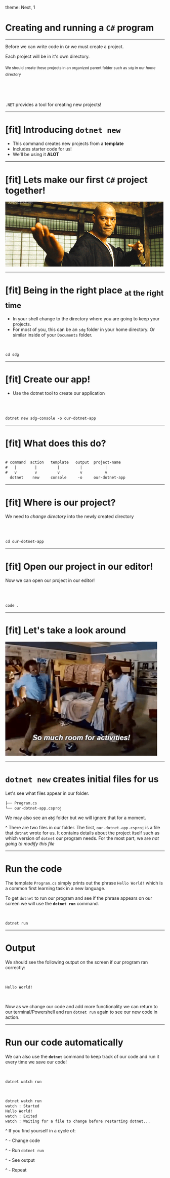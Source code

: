 theme: Next, 1

# Creating and running a `C#` program

---

Before we can write code in `C#` we must create a project.

Each project will be in it's own directory.

<sub>We should create these projects in an organized parent folder such as `sdg`
in our _home_ directory</sub>

<br />
<br />
<br />

`.NET` provides a tool for creating new projects!

---

# [fit] Introducing `dotnet new`

- This command creates new projects from a **template**
- Includes starter code for us!
- We'll be using it **ALOT**

---

# [fit] Lets make our first `C#` project together!

![inline](./assets/lets-do-this.gif)

---

# [fit] Being in the right place <sub>at the right time</sub>

- In your shell change to the directory where you are going to keep your
  projects.
- For most of you, this can be an `sdg` folder in your home directory. Or
  similar inside of your `Documents` folder.

<br />

```shell
cd sdg
```

---

# [fit] Create our app!

- Use the dotnet tool to create our application

<br />
<br />

```shell
dotnet new sdg-console -o our-dotnet-app
```

---

# [fit] What does this do?

```shell

# command  action   template   output  project-name
#   |        |         |         |          |
#   v        v         v         v          v
  dotnet    new     console     -o     our-dotnet-app
```

---

# [fit] Where is our project?

We need to _change directory_ into the newly created directory

<br />
<br />

```shell
cd our-dotnet-app
```

---

# [fit] Open our project in our editor!

Now we can open our project in our editor!

<br />
<br />

```shell
code .
```

---

# [fit] Let's take a look around

![inline](./assets/activities.gif)

---

# `dotnet new` creates initial files for us

Let's see what files appear in our folder.

```
├── Program.cs
└── our-dotnet-app.csproj
```

We may also see an **`obj`** folder but we will ignore that for a moment.

^ There are two files in our folder. The first, `our-dotnet-app.csproj` is a
file that `dotnet` wrote for us. It contains details about the project itself
such as which version of `dotnet` our program needs. For the most part, we are
_not going to modify this file_

---

# Run the code

The template `Program.cs` simply prints out the phrase `Hello World!` which is a
common first learning task in a new language.

To get `dotnet` to run our program and see if the phrase appears on our screen
we will use the **`dotnet run`** command.

<br />

```shell
dotnet run
```

---

# Output

We should see the following output on the screen if our program ran correctly:

<br />

```
Hello World!
```

<br />

Now as we change our code and add more functionality we can return to our
terminal/Powershell and run `dotnet run` again to see our new code in action.

---

# Run our code automatically

We can also use the **`dotnet`** command to keep track of our code and run it
every time we save our code!

<br />

```
dotnet watch run
```

<br />

```
dotnet watch run
watch : Started
Hello World!
watch : Exited
watch : Waiting for a file to change before restarting dotnet...
```

^ If you find yourself in a cycle of:

^ - Change code

^ - Run `dotnet run`

^ - See output

^ - Repeat
